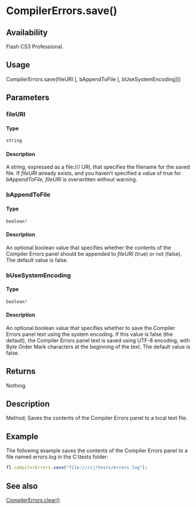 # CompilerErrors.save()

## Availability

Flash CS3 Professional.

## Usage

CompilerErrors.save(fileURI \[, bAppendToFile \[, bUseSystemEncoding\]\])

## Parameters

### **fileURI**

#### Type

```typescript
string
```

#### Description

A string, expressed as a file:/// URI, that specifies the filename for the saved file. If *fileURI* already exists, and you haven’t specified a value of true for *bAppendToFile*, *fileURI* is overwritten without warning.

### **bAppendToFile**

#### Type

```typescript
boolean?
```

#### Description

An optional boolean value that specifies whether the contents of the Compiler Errors panel should be appended to *fileURI* (true) or not (false). The default value is false.

### **bUseSystemEncoding**

#### Type

```typescript
boolean?
```

#### Description

An optional boolean value that specifies whether to save the Compiler Errors panel text using the system encoding. If this value is false (the default), the Compiler Errors panel text is saved using UTF-8 encoding, with Byte Order Mark characters at the beginning of the text. The default value is false.

## Returns

Nothing.

## Description

Method; Saves the contents of the Compiler Errors panel to a local text file.

## Example

The following example saves the contents of the Compiler Errors panel to a file named errors.log in the C:\tests folder:

```javascript
fl.compilerErrors.save("file:///c|/tests/errors.log");
```

## See also

[CompilerErrors.clear()](../CompilerErrors_object/CompilerErrors.md)
